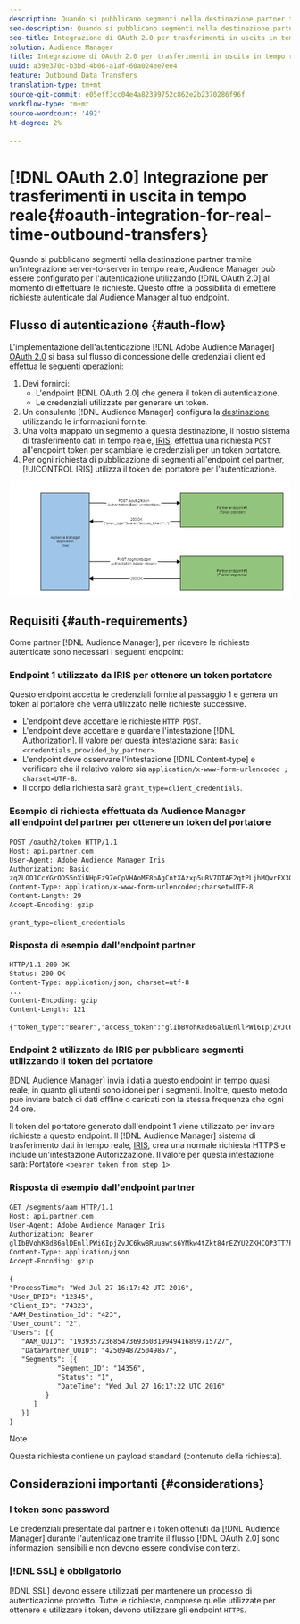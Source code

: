 ```yaml
---
description: Quando si pubblicano segmenti nella destinazione partner tramite un'integrazione server-to-server in tempo reale,  Audience Manager può essere configurato per l'autenticazione tramite OAuth 2.0 durante l'esecuzione delle richieste. Questo offre la possibilità di emettere richieste autenticate dal Audience Manager  al tuo endpoint.
seo-description: Quando si pubblicano segmenti nella destinazione partner tramite un'integrazione server-to-server in tempo reale,  Audience Manager può essere configurato per l'autenticazione tramite OAuth 2.0 durante l'esecuzione delle richieste. Questo offre la possibilità di emettere richieste autenticate dal Audience Manager  al tuo endpoint.
seo-title: Integrazione di OAuth 2.0 per trasferimenti in uscita in tempo reale
solution: Audience Manager
title: Integrazione di OAuth 2.0 per trasferimenti in uscita in tempo reale
uuid: a39e370c-b3bd-4b06-a1af-60a024ee7ee4
feature: Outbound Data Transfers
translation-type: tm+mt
source-git-commit: e05eff3cc04e4a82399752c862e2b2370286f96f
workflow-type: tm+mt
source-wordcount: '492'
ht-degree: 2%

---
```



# [!DNL OAuth 2.0] Integrazione per trasferimenti in uscita in tempo reale{#oauth-integration-for-real-time-outbound-transfers}

Quando si pubblicano segmenti nella destinazione partner tramite un&#39;integrazione server-to-server in tempo reale,  Audience Manager può essere configurato per l&#39;autenticazione utilizzando [!DNL OAuth 2.0] al momento di effettuare le richieste. Questo offre la possibilità di emettere richieste autenticate dal Audience Manager  al tuo endpoint.

## Flusso di autenticazione {#auth-flow}

L&#39;implementazione dell&#39;autenticazione [!DNL Adobe Audience Manager] [OAuth 2.0](https://tools.ietf.org/html/rfc6749#section-4.4) si basa sul flusso di concessione delle credenziali client ed effettua le seguenti operazioni:

1. Devi fornirci:
   * L&#39;endpoint [!DNL OAuth 2.0] che genera il token di autenticazione.
   * Le credenziali utilizzate per generare un token.
1. Un consulente [!DNL Audience Manager] configura la [destinazione](../../../features/destinations/destinations.md) utilizzando le informazioni fornite.
1. Una volta mappato un segmento a questa destinazione, il nostro sistema di trasferimento dati in tempo reale, [IRIS](../../../reference/system-components/components-data-action.md#iris), effettua una richiesta `POST` all&#39;endpoint token per scambiare le credenziali per un token portatore.
1. Per ogni richiesta di pubblicazione di segmenti all&#39;endpoint del partner, [!UICONTROL IRIS] utilizza il token del portatore per l&#39;autenticazione.

![](assets/oauth2-iris.png)

## Requisiti {#auth-requirements}

Come partner [!DNL Audience Manager], per ricevere le richieste autenticate sono necessari i seguenti endpoint:

### Endpoint 1 utilizzato da IRIS per ottenere un token portatore

Questo endpoint accetta le credenziali fornite al passaggio 1 e genera un token al portatore che verrà utilizzato nelle richieste successive.

* L&#39;endpoint deve accettare le richieste `HTTP POST`.
* L&#39;endpoint deve accettare e guardare l&#39;intestazione [!DNL Authorization]. Il valore per questa intestazione sarà: `Basic <credentials_provided_by_partner>`.
* L&#39;endpoint deve osservare l&#39;intestazione [!DNL Content-type] e verificare che il relativo valore sia `application/x-www-form-urlencoded ; charset=UTF-8`.
* Il corpo della richiesta sarà `grant_type=client_credentials`.

### Esempio di richiesta effettuata da  Audience Manager all&#39;endpoint del partner per ottenere un token del portatore

```
POST /oauth2/token HTTP/1.1
Host: api.partner.com
User-Agent: Adobe Audience Manager Iris
Authorization: Basic zq2LOO1CcYGrODS5nXiNHpEz97eCpVHAoMF8pAgCntXAzxp5uRV7DTAE2qtPLjhMQwrEX3O6MHV4S
Content-Type: application/x-www-form-urlencoded;charset=UTF-8
Content-Length: 29
Accept-Encoding: gzip
  
grant_type=client_credentials
```

### Risposta di esempio dall&#39;endpoint partner

```
HTTP/1.1 200 OK
Status: 200 OK
Content-Type: application/json; charset=utf-8
...
Content-Encoding: gzip
Content-Length: 121
  
{"token_type":"Bearer","access_token":"glIbBVohK8d86alDEnllPWi6IpjZvJC6kwBRuuawts6YMkw4tZkt84rEZYU2ZKHCQP3TT7PnzCQPI0yY"}
```

### Endpoint 2 utilizzato da IRIS per pubblicare segmenti utilizzando il token del portatore

[!DNL Audience Manager] invia i dati a questo endpoint in tempo quasi reale, in quanto gli utenti sono idonei per i segmenti. Inoltre, questo metodo può inviare batch di dati offline o caricati con la stessa frequenza che ogni 24 ore.

Il token del portatore generato dall&#39;endpoint 1 viene utilizzato per inviare richieste a questo endpoint. Il [!DNL Audience Manager] sistema di trasferimento dati in tempo reale, [IRIS](../../../reference/system-components/components-data-action.md#iris), crea una normale richiesta HTTPS e include un&#39;intestazione Autorizzazione. Il valore per questa intestazione sarà: Portatore `<bearer token from step 1>`.

### Risposta di esempio dall&#39;endpoint partner

```
GET /segments/aam HTTP/1.1
Host: api.partner.com
User-Agent: Adobe Audience Manager Iris
Authorization: Bearer glIbBVohK8d86alDEnllPWi6IpjZvJC6kwBRuuawts6YMkw4tZkt84rEZYU2ZKHCQP3TT7PnzCQPI0yY
Content-Type: application/json
Accept-Encoding: gzip
   
{
"ProcessTime": "Wed Jul 27 16:17:42 UTC 2016",
"User_DPID": "12345",
"Client_ID": "74323",
"AAM_Destination_Id": "423",
"User_count": "2",
"Users": [{
   "AAM_UUID": "19393572368547369350319949416899715727",
   "DataPartner_UUID": "4250948725049857",
   "Segments": [{
            "Segment_ID": "14356",
            "Status": "1",
            "DateTime": "Wed Jul 27 16:17:22 UTC 2016"
         }
      ]
   }]
}
```

>[!NOTE]
>
>Questa richiesta contiene un payload standard (contenuto della richiesta).

## Considerazioni importanti {#considerations}

### I token sono password

Le credenziali presentate dal partner e i token ottenuti da [!DNL Audience Manager] durante l&#39;autenticazione tramite il flusso [!DNL OAuth 2.0] sono informazioni sensibili e non devono essere condivise con terzi.

### [!DNL SSL] è obbligatorio

[!DNL SSL] devono essere utilizzati per mantenere un processo di autenticazione protetto. Tutte le richieste, comprese quelle utilizzate per ottenere e utilizzare i token, devono utilizzare gli endpoint `HTTPS`.